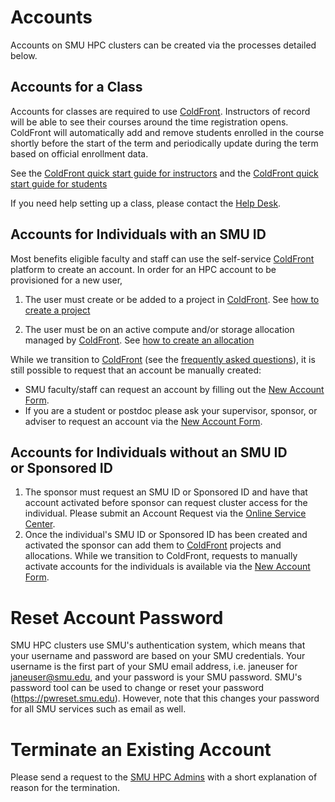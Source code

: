 # Accounts

Accounts on SMU HPC clusters can be created via the processes detailed below.

## Accounts for a Class

Accounts for classes are required to use [ColdFront](https://hpcaccess.smu.edu).
Instructors of record will be able to see their courses around the time registration
opens. ColdFront will automatically add and remove students enrolled in the course
shortly before the start of the term and periodically update during the term based on 
official enrollment data.

See the [ColdFront quick start guide for instructors](coldfront/qs_instructor.md) and
the [ColdFront quick start guide for students](coldfront/qs_student.md)

If you need help setting up a class, please contact the [Help Desk](mailto:help@smu.edu?subject=[HPC]).

## Accounts for Individuals with an SMU ID

Most benefits eligible faculty and staff can use the self-service
[ColdFront](https://hpcaccess.smu.edu) platform to create an account.
In order for an HPC account to be provisioned for a new user,

1. The user must create or be added to a project in [ColdFront](https://hpcaccess.smu.edu). 
   See [how to create a project](coldfront/add_change_project.md)

2. The user must be on an active compute and/or storage allocation managed 
   by [ColdFront](https://hpcaccess.smu.edu). See [how to create an allocation](coldfront/add_change_allocation.md)

While we transition to [ColdFront](https://hpcaccess.smu.edu) (see the [frequently asked questions](coldfront/faq.md)), it is still possible to request that an account be manually created:

- SMU faculty/staff can request an account by filling out the [New
  Account
  Form](https://smu.az1.qualtrics.com/jfe/form/SV_6WIK4HsRuE4N6JL).
- If you are a student or postdoc please ask your supervisor, sponsor,
  or adviser to request an account via the [New Account
  Form](https://smu.az1.qualtrics.com/jfe/form/SV_6WIK4HsRuE4N6JL).

## Accounts for Individuals without an SMU ID or Sponsored ID

1. The sponsor must request an SMU ID or Sponsored ID and have that account
   activated before sponsor can request cluster access for the individual.
   Please submit an Account Request via the
   [Online Service Center](https://help.smu.edu/User/Dashboard).
2. Once the individual\'s SMU ID or Sponsored ID has been created and
   activated the sponsor can add them to [ColdFront](https://hpcaccess.smu.edu)
   projects and allocations. While we transition to ColdFront, requests to
   manually activate accounts for the individuals is available via the [New Account
   Form](https://smu.az1.qualtrics.com/jfe/form/SV_6WIK4HsRuE4N6JL).

# Reset Account Password

SMU HPC clusters use SMU's authentication system, which means that your
username and password are based on your SMU credentials. Your username is the
first part of your SMU email address, i.e. janeuser for <janeuser@smu.edu>, and
your password is your SMU password. SMU's password tool can be used to change
or reset your password (<https://pwreset.smu.edu>). However, note that this
changes your password for all SMU services such as email as well.

# Terminate an Existing Account

Please send a request to the [SMU HPC
Admins](mailto:help@smu.edu?subject=[HPC]) with a short explanation of
reason for the termination.

